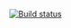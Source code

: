 [![Build status](https://ci.appveyor.com/api/projects/status/b92ooa2q7wel93ny?svg=true)](https://ci.appveyor.com/project/YadIrina/at-hw4-card-delivery)
